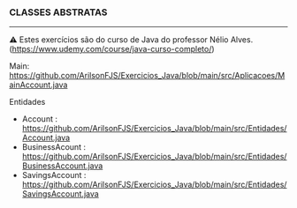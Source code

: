 ### CLASSES ABSTRATAS

<hr>

⚠️ Estes exercícios são do curso de Java do professor Nélio Alves. (https://www.udemy.com/course/java-curso-completo/)

Main: https://github.com/ArilsonFJS/Exercicios_Java/blob/main/src/Aplicacoes/MainAccount.java

Entidades
+ Account : https://github.com/ArilsonFJS/Exercicios_Java/blob/main/src/Entidades/Account.java
+ BusinessAcount : https://github.com/ArilsonFJS/Exercicios_Java/blob/main/src/Entidades/BusinessAccount.java
+ SavingsAccount : https://github.com/ArilsonFJS/Exercicios_Java/blob/main/src/Entidades/SavingsAccount.java
